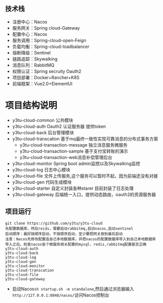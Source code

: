 ## 技术栈
- 注册中心：Nacos
- 服务网关：Spring cloud-Gateway
- 配置中心：Nacos
- 服务调用：Spring-cloud-open-Feign
- 负载均衡：Spring-cloud-loadbalancer
- 熔断降级：Sentinel
- 链路追踪：Skywalking
- 消息队列：RabbitMQ
- 权限认证：Spring secruity Oauth2
- 项目部署：Docker+Rancher+K8S
- 前端框架：Vue2.0+ElementUI

# 项目结构说明
- y3tu-cloud-common 公共模块
- y3tu-cloud-auth  Oauth2 认证服务器 提供token
- y3tu-cloud-back 后台管理模块
- y3tu-cloud-transcation 基于mq最终一致性实现可靠消息的分布式事务方案
  - y3tu-cloud-transaction-message 独立消息服务微服务
  - y3tu-cloud-transaction-sample 基于支付宝转账的演示
  - y3tu-cloud-transaction-web消息补偿管理后台
- y3tu-cloud-monitor Spring boot admin监控以及Skywalking监控
- y3tu-cloud-log 日志中心模块
- y3tu-cloud-file 文件上传服务,这个服务可以暂时不起，因为前端还没有对接
- y3tu-cloud-gen 代码生成模块
- y3tu-cloud-starter 自定义封装各种starer 目前封装了日志处理
- y3tu-cloud-gateway 后端统一入口，提供动态路由，oauth2的资源服务器

## 项目运行
```
git clone https://github.com/y3tu/y3tu-cloud
先配置数据库，然后reids，需要启动rabbitmq,启动nacos,启动sentinel
启动顺序：最好按顺序启动，不按顺序启动，至少要把网关放到最后启动
注意：Nacos先修改配置连自己本地数据库，并把nacos的配置数据库导入到自己本地数据库
导入之后，检查nacos各个微服务相关配置的mysql，redis,rabbitmq配置是否正确
y3tu-cloud-auth
y3tu-cloud-back
y3tu-cloud-log
y3tu-cloud-gen
y3tu-cloud-monitor
y3tu-cloud-transcation
y3tu-cloud-file 
y3tu-cloud-gateway
```

* 启动Nacos`sh startup.sh -m standalone`,然后通过浏览器输入`http://127.0.0.1:8848/nacos/`访问Nacos控制台
